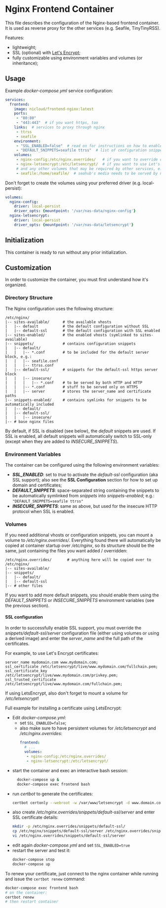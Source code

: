 # Nginx Frontend Container

This file describes the configuration of the Nginx-based frontend container.
It is used as reverse proxy for the other services (e.g. Seafile, TinyTinyRSS).

Features:

- lightweight;
- SSL (optional) with [Let's Encrypt](https://letsencrypt.org);
- fully customizable using environment variables and volumes (or inheritance);

## Usage

Example _docker-compose.yml_ service configuration:

```yaml
services:
  frontend:
    image: nicloud/frontend-nginx:latest
    ports:
     - "80:80"
     - "443:443"  # if you want https, too
    links:  # services to proxy through nginx
     - ttrss
     - seafile
    environment:
     - "SSL_ENABLED=false"  # read on for instructions on how to enable it
     - "DEFAULT_SNIPPETS=seafile ttrss"  # list of configuration snippets to enable
    volumes:
     - nginx-config:/etc/nginx.overrides/   # if you want to override config / add custom snippets
     - nginx-letsencrypt:/etc/letsencrypt/  # if you want to use Let's Encrypt
     # and any other volumes that may be required by other services, e.g.:
     - seafile:/home/seafile/  # seahub's media needs to be served by nginx
```

Don't forget to create the volumes using your preferred driver (e.g.
local-persist):
```yaml
volumes:
  nginx-config:
    driver: local-persist
    driver_opts: {mountpoint: '/var/nas-data/nginx-config'}
  nginx-letsencrypt:
    driver: local-persist
    driver_opts: {mountpoint: '/var/nas-data/letsencrypt'}
```

## Initialization

This container is ready to run without any prior initialization.

## Customization

In order to customize the container, you must first understand how it's organized.

### Directory Structure

The Nginx configuration uses the following structure:
```
/etc/nginx/
|-- sites-available/      # the available vhosts
|   |-- default           # the default configuration without SSL
|   |-- default-ssl       # the default configuration with SSL enabled
|-- sites-enabled/        # the enabled vhosts (symlinked to sites-available)
|-- snippets/             # contains configuration snippets
|   |-- default/
|   |   |-- *.conf        # to be included for the default server block, e.g.:
|   |   |-- seafile.conf
|   |   |-- ttrss.conf
|   |-- default-ssl/      # snippets for the default-ssl https server block
|   |   |-- insecure/
|   |   |   |-- *.conf    # to be served by both HTTP and HTTP
|   |   |-- *.conf        # stuff to be served only on HTTPS
|   |   |-- server        # stores the server_name and certificate paths
|-- snippets-enabled/     # contains symlinks for snippets to be automatically included
|   |-- default/
|   |-- default-ssl/
|   |   |-- insecure/
|-- # base nginx files
```

By default, if SSL is disabled (see below), the _default_ snippets are used.
If SSL is enabled, all default snippets will automatically switch to SSL-only
(except when they are added to _INSECURE_SNIPPETS_).

### Environment Variables

The container can be configured using the following environment variables:

- **_SSL_ENABLED_**: set to *true* to activate the _default-ssl_ configuration (aka
  SSL support); also see the **SSL Configuration** section for how to set up
  domain and certificates;
- **_DEFAULT_SNIPPETS_**: space-separated string containing the snippets to be
  automatically symlinked from _snippets_ into _snippets-enabled_; e.g.:
  `"DEFAULT_SNIPPETS=seafile ttrss"`
- **_INSECURE_SNIPPETS_**: same as above, but used for the insecure HTTP
  protocol when SSL is enabled.

### Volumes

If you need additional vhosts or configuration snippets, you can mount a volume
to _/etc/nginx.overrides/_. Everything found there will automatically be
copied at container startup over _/etc/nginx_, so its structure should be the
same, just containing the files you want added / overridden:

```
/etc/nginx.overrides/       # anything here will be copied over to /etc/nginx/
|-- sites-available/
|-- snippets/
|   |-- default/
|   |-- default-ssl
|-- # other files
```

If you want to add more default snippets, you should enable them using the _DEFAULT_SNIPPETS_ or
_INSECURE_SNIPPETS_ environment variables (see the previous section).

#### SSL configuration

In order to successfully enable SSL support, you must override the
_snippets/default-ssl/server_ configuration file (either using volumes or using
a derived image) and enter the _server_name_ and the full path of the
certificates.

For example, to use Let's Encrypt certificates:
```
server_name mydomain.com www.mydomain.com;
ssl_certificate /etc/letsencrypt/live/www.mydomain.com/fullchain.pem;
ssl_certificate_key /etc/letsencrypt/live/www.mydomain.com/privkey.pem;
ssl_trusted_certificate /etc/letsencrypt/live/www.mydomain.com/fullchain.pem;
```

If using LetsEncrypt, also don't forget to mount a volume for _/etc/letsencrypt_!

Full example for installing a certificate using LetsEncrypt:

- Edit _docker-compose.yml_:
  - set `SSL_ENABLED=false`;
  - also make sure to have persistent volumes for _/etc/letsencrypt_ and _/etc/nginx.overrides_:
    ```yaml
    frontend:
      # ...
      volumes:
       - nginx-config:/etc/nginx.overrides/
       - nginx-letsencrypt:/etc/letsencrypt/
    ```
- start the container and exec an interactive bash session:
  ```bash
    docker-compose up &
    docker-compose exec frontend bash
  ```
- run _certbot_ to generate the certificates:
  ```bash
  certbot certonly --webroot -w /var/www/letsencrypt -d www.domain.com -d domain.com --email MY@EMAIL.COM
  ```
- also create _/etc/nginx.overrides/snippets/default-ssl/server_ and enter SSL certificate details:
  ```bash
  mkdir -p /etc/nginx.overrides/snippets/default-ssl/
  cp /etc/nginx/snippets/default-ssl/server /etc/nginx.overrides/snippets/default-ssl/
  vi /etc/nginx.overrides/snippets/default-ssl/server
  ```
- edit again _docker-compose.yml_ and set `SSL_ENABLED=true`
- restart the server and test it:
  ```bash
  docker-compose stop
  docker-compose up
  ```

To renew your certificate, just connect to the nginx container while running
and issue the `certbot renew` command:
```bash
docker-compose exec frontend bash
# on the container:
certbot renew
# then restart container
```

